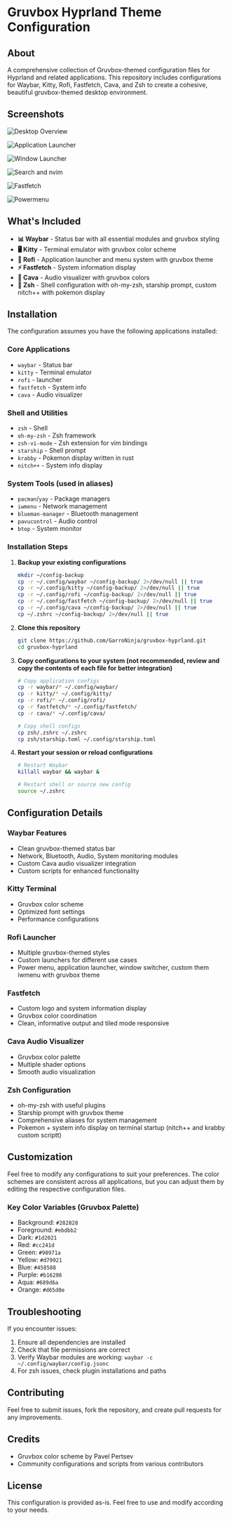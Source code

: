 # Gruvbox Hyprland Theme Configuration

## About

A comprehensive collection of Gruvbox-themed configuration files for Hyprland and related applications. This repository includes configurations for Waybar, Kitty, Rofi, Fastfetch, Cava, and Zsh to create a cohesive, beautiful gruvbox-themed desktop environment.

## Screenshots

![Desktop Overview](screenshots/image.png)

![Application Launcher](screenshots/image2.png)

![Window Launcher](screenshots/image3.png)

![Search and nvim](screenshots/image4.png)

![Fastfetch](screenshots/image6.png)

![Powermenu](screenshots/image5.png)


## What's Included

- **📊 Waybar** - Status bar with all essential modules and gruvbox styling
- **🖥️ Kitty** - Terminal emulator with gruvbox color scheme
- **🚀 Rofi** - Application launcher and menu system with gruvbox theme
- **⚡ Fastfetch** - System information display
- **🎵 Cava** - Audio visualizer with gruvbox colors
- **🐚 Zsh** - Shell configuration with oh-my-zsh, starship prompt, custom nitch++ with pokemon display

## Installation

The configuration assumes you have the following applications installed:

### Core Applications
- `waybar` - Status bar
- `kitty` - Terminal emulator  
- `rofi` - launcher
- `fastfetch` - System info
- `cava` - Audio visualizer

### Shell and Utilities
- `zsh` - Shell
- `oh-my-zsh` - Zsh framework
- `zsh-vi-mode` - Zsh extension for vim bindings
- `starship` - Shell prompt
- `krabby` - Pokemon display written in rust
- `nitch++` - System info display

### System Tools (used in aliases)
- `pacman`/`yay` - Package managers
- `iwmenu` - Network management
- `blueman-manager` - Bluetooth management
- `pavucontrol` - Audio control
- `btop` - System monitor

### Installation Steps

1. **Backup your existing configurations**
   ```bash
   mkdir ~/config-backup
   cp -r ~/.config/waybar ~/config-backup/ 2>/dev/null || true
   cp -r ~/.config/kitty ~/config-backup/ 2>/dev/null || true
   cp -r ~/.config/rofi ~/config-backup/ 2>/dev/null || true
   cp -r ~/.config/fastfetch ~/config-backup/ 2>/dev/null || true
   cp -r ~/.config/cava ~/config-backup/ 2>/dev/null || true
   cp ~/.zshrc ~/config-backup/ 2>/dev/null || true
   ```

2. **Clone this repository**
   ```bash
   git clone https://github.com/GarroNinja/gruvbox-hyprland.git
   cd gruvbox-hyprland
   ```

3. **Copy configurations to your system (not recommended, review and copy the contents of each file for better integration)** 
   ```bash
   # Copy application configs
   cp -r waybar/* ~/.config/waybar/
   cp -r kitty/* ~/.config/kitty/
   cp -r rofi/* ~/.config/rofi/
   cp -r fastfetch/* ~/.config/fastfetch/
   cp -r cava/* ~/.config/cava/
   
   # Copy shell configs
   cp zsh/.zshrc ~/.zshrc
   cp zsh/starship.toml ~/.config/starship.toml
   ```

4. **Restart your session or reload configurations**
   ```bash
   # Restart Waybar
   killall waybar && waybar &
   
   # Restart shell or source new config
   source ~/.zshrc
   ```

## Configuration Details

### Waybar Features
- Clean gruvbox-themed status bar
- Network, Bluetooth, Audio, System monitoring modules
- Custom Cava audio visualizer integration
- Custom scripts for enhanced functionality

### Kitty Terminal
- Gruvbox color scheme
- Optimized font settings
- Performance configurations

### Rofi Launcher
- Multiple gruvbox-themed styles
- Custom launchers for different use cases
- Power menu, application launcher, window switcher, custom them iwmenu with gruvbox theme

### Fastfetch
- Custom logo and system information display
- Gruvbox color coordination
- Clean, informative output and tiled mode responsive

### Cava Audio Visualizer
- Gruvbox color palette
- Multiple shader options
- Smooth audio visualization

### Zsh Configuration
- oh-my-zsh with useful plugins
- Starship prompt with gruvbox theme
- Comprehensive aliases for system management
- Pokemon + system info display on terminal startup (nitch++ and krabby custom scriptt)

## Customization

Feel free to modify any configurations to suit your preferences. The color schemes are consistent across all applications, but you can adjust them by editing the respective configuration files.

### Key Color Variables (Gruvbox Palette)
- Background: `#282828`
- Foreground: `#ebdbb2`
- Dark: `#1d2021`
- Red: `#cc241d`
- Green: `#98971a`
- Yellow: `#d79921`
- Blue: `#458588`
- Purple: `#b16286`
- Aqua: `#689d6a`
- Orange: `#d65d0e`

## Troubleshooting

If you encounter issues:

1. Ensure all dependencies are installed
2. Check that file permissions are correct
3. Verify Waybar modules are working: `waybar -c ~/.config/waybar/config.jsonc`
4. For zsh issues, check plugin installations and paths

## Contributing

Feel free to submit issues, fork the repository, and create pull requests for any improvements.

## Credits

- Gruvbox color scheme by Pavel Pertsev
- Community configurations and scripts from various contributors

## License

This configuration is provided as-is. Feel free to use and modify according to your needs.




